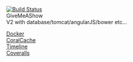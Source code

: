 [![Build Status](https://travis-ci.org/ogdabou/givemeashow.svg?branch=master)](https://travis-ci.org/ogdabou/givemeashow)  
GiveMeAShow  
V2 with database/tomcat/angularJS/bower etc...

[Docker](https://www.docker.com/)  
[CoralCache](http://www.coralcdn.org/)    
[Timeline](http://visjs.org/#example)  
[Coveralls](https://coveralls.io)  
